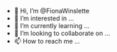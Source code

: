 - 👋 Hi, I’m @FionaWinslette
- 👀 I’m interested in ...
- 🌱 I’m currently learning ...
- 💞️ I’m looking to collaborate on ...
- 📫 How to reach me ...

<!---
FionaWinslette/FionaWinslette is a ✨ special ✨ repository because its `README.md` (this file) appears on your GitHub profile.
You can click the Preview link to take a look at your changes.
--->

